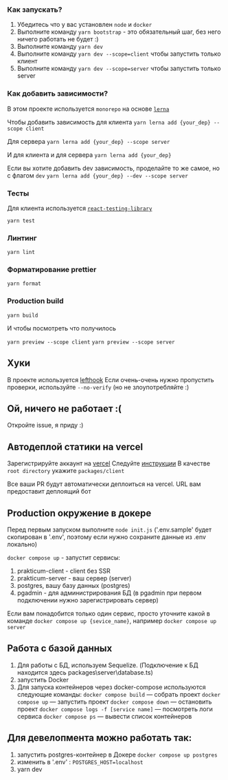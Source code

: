 ### Как запускать?

1. Убедитесь что у вас установлен `node` и `docker`
2. Выполните команду `yarn bootstrap` - это обязательный шаг, без него ничего работать не будет :)
3. Выполните команду `yarn dev`
3. Выполните команду `yarn dev --scope=client` чтобы запустить только клиент
4. Выполните команду `yarn dev --scope=server` чтобы запустить только server


### Как добавить зависимости?
В этом проекте используется `monorepo` на основе [`lerna`](https://github.com/lerna/lerna)

Чтобы добавить зависимость для клиента
```yarn lerna add {your_dep} --scope client```

Для сервера
```yarn lerna add {your_dep} --scope server```

И для клиента и для сервера
```yarn lerna add {your_dep}```


Если вы хотите добавить dev зависимость, проделайте то же самое, но с флагом `dev`
```yarn lerna add {your_dep} --dev --scope server```


### Тесты

Для клиента используется [`react-testing-library`](https://testing-library.com/docs/react-testing-library/intro/)

```yarn test```

### Линтинг

```yarn lint```

### Форматирование prettier

```yarn format```

### Production build

```yarn build```

И чтобы посмотреть что получилось


`yarn preview --scope client`
`yarn preview --scope server`

## Хуки
В проекте используется [lefthook](https://github.com/evilmartians/lefthook)
Если очень-очень нужно пропустить проверки, используйте `--no-verify` (но не злоупотребляйте :)

## Ой, ничего не работает :(

Откройте issue, я приду :)

## Автодеплой статики на vercel
Зарегистрируйте аккаунт на [vercel](https://vercel.com/)
Следуйте [инструкции](https://vitejs.dev/guide/static-deploy.html#vercel-for-git)
В качестве `root directory` укажите `packages/client`

Все ваши PR будут автоматически деплоиться на vercel. URL вам предоставит деплоящий бот

## Production окружение в докере
Перед первым запуском выполните `node init.js`
('.env.sample' будет скопирован в '.env', поэтому если нужно сохраните данные из .env локально)

`docker compose up` - запустит сервисы:

1. prakticum-client -  client без SSR
2. prakticum-server - ваш сервер (server)
3. postgres, вашу базу данных (postgres)
4. pgadmin - для администрирования БД (в pgadmin при первом подключении нужно зарегистрировать сервер)

Если вам понадобится только один сервис, просто уточните какой в команде
`docker compose up {sevice_name}`, например `docker compose up server`
## Работа с базой данных
1. Для работы с БД, используем Sequelize.
(Подключение к БД находится здесь packages\server\database.ts)
2. запустить Docker
3. Для запуска контейнеров через docker-compose используются следующие команды:
`docker compose build` — собрать проект
`docker compose up` — запустить проект
`docker compose down` — остановить проект
`docker compose logs -f [service name]` — посмотреть логи сервиса
`docker compose ps` — вывести список контейнеров
## Для девелопмента можно работать так:
1. запустить postgres-контейнер в Докере `docker compose up postgres`
2. изменить в '.env' : `POSTGRES_HOST=localhost`
3. yarn dev
